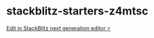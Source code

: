 # stackblitz-starters-z4mtsc

[Edit in StackBlitz next generation editor ⚡️](https://stackblitz.com/~/github.com/saibalajimamindla/stackblitz-starters-z4mtsc)
